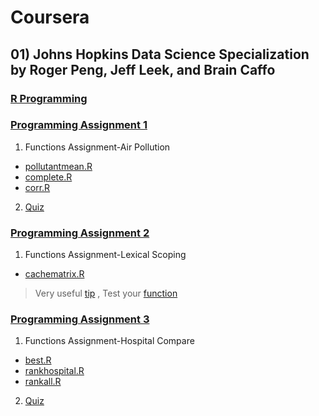 # Coursera
## 01) Johns Hopkins Data Science Specialization by Roger Peng, Jeff Leek, and Brain Caffo
### [R Programming](https://github.com/jemc36/Coursera/tree/master/Johns%20Hopkins%20Data%20Science)

### [Programming Assignment 1](https://github.com/jemc36/Coursera/tree/master/Johns%20Hopkins%20Data%20Science/02%20R%20Programming/Programming%20Assignment%201)

1. Functions Assignment-Air Pollution
* [pollutantmean.R](https://github.com/jemc36/Coursera/blob/master/Johns%20Hopkins%20Data%20Science/02%20R%20Programming/Programming%20Assignment%201/pollutantmean.R)
* [complete.R](https://github.com/jemc36/Coursera/blob/master/Johns%20Hopkins%20Data%20Science/02%20R%20Programming/Programming%20Assignment%201/complete.R)
* [corr.R](https://github.com/jemc36/Coursera/blob/master/Johns%20Hopkins%20Data%20Science/02%20R%20Programming/Programming%20Assignment%201/corr.R)

2. [Quiz](https://github.com/jemc36/Coursera/blob/master/Johns%20Hopkins%20Data%20Science/02%20R%20Programming/Programming%20Assignment%201/quiz%20answer.R)


### [Programming Assignment 2](https://github.com/jemc36/Coursera/tree/master/Johns%20Hopkins%20Data%20Science/02%20R%20Programming/Programming%20Assignment%202)
1. Functions Assignment-Lexical Scoping
*  [cachematrix.R](https://github.com/jemc36/Coursera/blob/master/Johns%20Hopkins%20Data%20Science/02%20R%20Programming/Programming%20Assignment%202/cachematrix.R)
> Very useful [tip](https://github.com/lgreski/datasciencectacontent/blob/master/markdown/rprog-breakingDownMakeVector.md)
> , Test your [function](https://www.coursera.org/learn/r-programming/discussions/weeks/3/threads/ePlO1eMdEeahzg7_4P4Vvg)

### [Programming Assignment 3](https://github.com/jemc36/Coursera/tree/master/Johns%20Hopkins%20Data%20Science/02%20R%20Programming/Programming%20Assignment%203)
1. Functions Assignment-Hospital Compare
* [best.R](https://github.com/jemc36/Coursera/blob/master/Johns%20Hopkins%20Data%20Science/02%20R%20Programming/Programming%20Assignment%203/best.R)
* [rankhospital.R](https://github.com/jemc36/Coursera/blob/master/Johns%20Hopkins%20Data%20Science/02%20R%20Programming/Programming%20Assignment%203/rankhospital.R)
* [rankall.R](https://github.com/jemc36/Coursera/blob/master/Johns%20Hopkins%20Data%20Science/02%20R%20Programming/Programming%20Assignment%203/rankall.R)

2. [Quiz](https://github.com/jemc36/Coursera/blob/master/Johns%20Hopkins%20Data%20Science/02%20R%20Programming/Programming%20Assignment%203/quiz%20answer.R)


